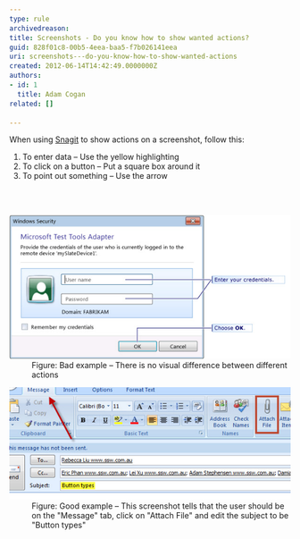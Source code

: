 ```yaml
---
type: rule
archivedreason: 
title: Screenshots - Do you know how to show wanted actions?
guid: 828f01c8-00b5-4eea-baa5-f7b026141eea
uri: screenshots---do-you-know-how-to-show-wanted-actions
created: 2012-06-14T14:42:49.0000000Z
authors:
- id: 1
  title: Adam Cogan
related: []

---
```



<p>When using <a target="_blank" href="http://www.techsmith.com/snagit.html">Snagit</a> to show actions on a screenshot, follow this:</p>
<ol>
<li>To enter data – Use the yellow highlighting</li>
<li>To click on a button – Put a square box around it</li>
<li>To point out something  – Use the arrow​​<br></li>
</ol>

<br><excerpt class='endintro'></excerpt><br>
<dl class="badImage"><dt><img src="snagit-actions-bad.jpg" alt="Snagit Bad Example" /></dt><dd>Figure: Bad example – There is no visual difference between different actions</dd></dl><dl class="goodImage"><dt><img src="snagit-actions-good.jpg" alt="Snagit Good Example" />​</dt><dd>Figure: Good example – This screenshot tells that the user should be on the "Message" tab, click on "Attach File" and edit the subject to be "Button types"​<span style="color:#444444;">​</span></dd></dl>


